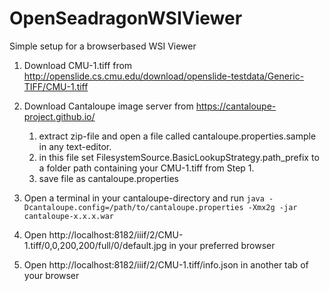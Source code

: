 # OpenSeadragonWSIViewer
Simple setup for a browserbased WSI Viewer

1. Download CMU-1.tiff from http://openslide.cs.cmu.edu/download/openslide-testdata/Generic-TIFF/CMU-1.tiff
2. Download Cantaloupe image server from https://cantaloupe-project.github.io/

   1. extract zip-file and open a file called cantaloupe.properties.sample in any text-editor.
   2. in this file set FilesystemSource.BasicLookupStrategy.path_prefix to a folder path containing your CMU-1.tiff from Step 1.
   3. save file as cantaloupe.properties
  
3. Open a terminal in your cantaloupe-directory and run
    `java -Dcantaloupe.config=/path/to/cantaloupe.properties -Xmx2g -jar cantaloupe-x.x.x.war`
4. Open http://localhost:8182/iiif/2/CMU-1.tiff/0,0,200,200/full/0/default.jpg in your preferred browser
5. Open http://localhost:8182/iiif/2/CMU-1.tiff/info.json in another tab of your browser
